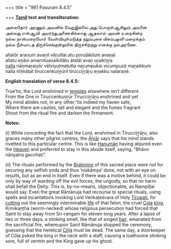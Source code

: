 +++
title = "961 Pasuram 8.4.5"

+++
**[Tamil](/definition/tamil#history "show Tamil definitions") text and transliteration:**

அல்லதோர் அரணும் அவனில் வேறுஇல்லை அது பொருள்ஆகிலும் அவனை  
அல்லது என்ஆவி அமர்ந்துஅணைகில்லாது ஆதலால் அவன் உறைகின்ற  
நல்ல நான்மறையோர் வேள்வியுள்மடுத்த நறும்புகை விசும்புஒளி மறைக்கும்  
நல்ல நீள்மாடத் திருச்செங்குன்றூரில் திருச்சிற்றாறு எனக்கு நல்அரணே.

allatōr araṇum avaṉil vēṟuillai atu poruḷākilum avaṉai  
allatu eṉāvi amarntuaṇaikillātu ātalāl avaṉ uṟaikiṉṟa  
[nalla](/definition/nalla#history "show nalla definitions") nāṉmaṟaiyōr vēḷviyuḷmaṭutta naṟumpukai vicumpuoḷi maṟaikkum  
nalla nīḷmāṭat tirucceṅkuṉṟūril tirucciṟṟāṟu eṉakku nalaraṇē.

**English translation of verse 8.4.5:**

True’tis, the Lord enshrined in [temples](/definition/temple#history "show temples definitions") elsewhere isn’t different  
From the One in Tirucceṅkuṉṟūr Tirucciṟṟāṟu enshrined and yet  
My mind abides not, in any other;’tis indeed my haven safe,  
Where there are castles, tall and elegant and the fumes fragrant  
Shoot from the ritual fire and darken the firmament.

**Notes:**

\(i\) While conceding the fact that the Lord, enshrined in Tirucciṟṟāṟu, also graces many other pilgrim centres, the [Āḻvār](/definition/aḻvar#vaishnavism "show Āḻvār definitions") says that his mind stands rivetted to this particular centre. This is like [Hanumān](/definition/hanuman#vaishnavism "show Hanumān definitions") having abjured even the [Heaven](/definition/heaven#history "show Heaven definitions") and preferred to stay in this abode itself, saying, “Bhāvo nānyatra gacchati”.

\(ii\) The rituals performed by the [Brahmins](/definition/brahmin#history "show Brahmins definitions") of this sacred place were not for securing any selfish ends and thus ‘niṣkāmya’ done, not with an eye on results, but as an end in itself. Even if there was a motive behind, it could be only by way of warding off the evil forces, the ungodly, so that no harm shall befall the Deity. This is, by-no-means, objectionable, as Nampiḷḷai would say. Even the great Rāmānuja had recourse to special rituals, using spells and incantations invoking Lord Veṅkaṭeśvara of Holy [Tirupati](/definition/tirupati#vaishnavism "show Tirupati definitions"), for [cutting](/definition/cutting#history "show cutting definitions") out the seemingly interminable [life](/definition/life#history "show life definitions") of that felon, the cruel [Cola](/definition/cola#history "show Cola definitions") [king](/definition/king#history "show king definitions"), Kṛmikaṇṭha (worm-necked) whose religious persecution had forced that Saint to stay away from Sri-raṅgam for eleven long years. After a lapse of two or three days, a stinking smell, like that of singed [hair](/definition/hair#history "show hair definitions"), emanated from the sacrificial fire, whereupon Saint Rāmānuja stopped the ceremony, guessing that the heretical [Cōḷa](/definition/cola#history "show Cōḷa definitions") must be dead. The same day, a doorkeeper of Cōḷa poked the king in the neck with a staff, causing a loathsome stinking sore, full of vermin and the King gave up his ghost.


